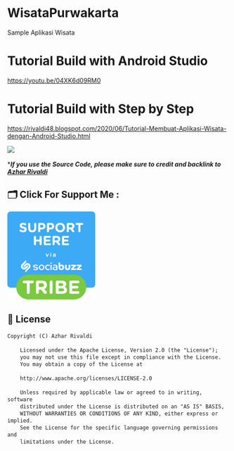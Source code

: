 # WisataPurwakarta
Sample Aplikasi Wisata

# Tutorial Build with Android Studio
https://youtu.be/04XK6d09RM0

# Tutorial Build with Step by Step
https://rivaldi48.blogspot.com/2020/06/Tutorial-Membuat-Aplikasi-Wisata-dengan-Android-Studio.html

<img src="https://1.bp.blogspot.com/-1xUSqKHC5EY/XuBly2OkWXI/AAAAAAAAHXo/GZ-D0FkyQ8Ma6aBEz0z40zI5xEEHYu-VgCLcBGAsYHQ/s1600/HiShoot_20200610_104500.png" data-canonical-src="https://1.bp.blogspot.com/-1xUSqKHC5EY/XuBly2OkWXI/AAAAAAAAHXo/GZ-D0FkyQ8Ma6aBEz0z40zI5xEEHYu-VgCLcBGAsYHQ/s1600/HiShoot_20200610_104500.png" style="max-width:100%;">

****If you use the Source Code, please make sure to credit and backlink to [Azhar Rivaldi](https://rivaldi48.blogspot.com/)***

## 🗂 Click For Support Me :
<a href="https://sociabuzz.com/azharrvldi_/donate"> 
<img src="https://github.com/AzharRivaldi/AzharRivaldi/blob/master/Support%20Here.png" width="200" height="200"></a>

## 📄 License

```
Copyright (C) Azhar Rivaldi

    Licensed under the Apache License, Version 2.0 (the "License");
    you may not use this file except in compliance with the License.
    You may obtain a copy of the License at

    http://www.apache.org/licenses/LICENSE-2.0

    Unless required by applicable law or agreed to in writing, software
    distributed under the License is distributed on an "AS IS" BASIS,
    WITHOUT WARRANTIES OR CONDITIONS OF ANY KIND, either express or implied.
    See the License for the specific language governing permissions and
    limitations under the License.

```
